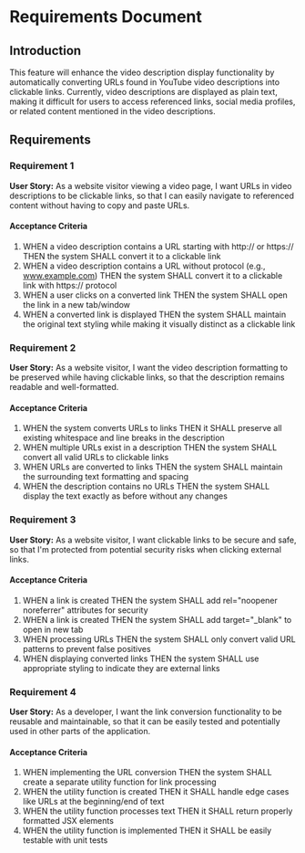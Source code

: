 # Requirements Document

## Introduction

This feature will enhance the video description display functionality by automatically converting URLs found in YouTube video descriptions into clickable links. Currently, video descriptions are displayed as plain text, making it difficult for users to access referenced links, social media profiles, or related content mentioned in the video descriptions.

## Requirements

### Requirement 1

**User Story:** As a website visitor viewing a video page, I want URLs in video descriptions to be clickable links, so that I can easily navigate to referenced content without having to copy and paste URLs.

#### Acceptance Criteria

1. WHEN a video description contains a URL starting with http:// or https:// THEN the system SHALL convert it to a clickable link
2. WHEN a video description contains a URL without protocol (e.g., www.example.com) THEN the system SHALL convert it to a clickable link with https:// protocol
3. WHEN a user clicks on a converted link THEN the system SHALL open the link in a new tab/window
4. WHEN a converted link is displayed THEN the system SHALL maintain the original text styling while making it visually distinct as a clickable link

### Requirement 2

**User Story:** As a website visitor, I want the video description formatting to be preserved while having clickable links, so that the description remains readable and well-formatted.

#### Acceptance Criteria

1. WHEN the system converts URLs to links THEN it SHALL preserve all existing whitespace and line breaks in the description
2. WHEN multiple URLs exist in a description THEN the system SHALL convert all valid URLs to clickable links
3. WHEN URLs are converted to links THEN the system SHALL maintain the surrounding text formatting and spacing
4. WHEN the description contains no URLs THEN the system SHALL display the text exactly as before without any changes

### Requirement 3

**User Story:** As a website visitor, I want clickable links to be secure and safe, so that I'm protected from potential security risks when clicking external links.

#### Acceptance Criteria

1. WHEN a link is created THEN the system SHALL add rel="noopener noreferrer" attributes for security
2. WHEN a link is created THEN the system SHALL add target="_blank" to open in new tab
3. WHEN processing URLs THEN the system SHALL only convert valid URL patterns to prevent false positives
4. WHEN displaying converted links THEN the system SHALL use appropriate styling to indicate they are external links

### Requirement 4

**User Story:** As a developer, I want the link conversion functionality to be reusable and maintainable, so that it can be easily tested and potentially used in other parts of the application.

#### Acceptance Criteria

1. WHEN implementing the URL conversion THEN the system SHALL create a separate utility function for link processing
2. WHEN the utility function is created THEN it SHALL handle edge cases like URLs at the beginning/end of text
3. WHEN the utility function processes text THEN it SHALL return properly formatted JSX elements
4. WHEN the utility function is implemented THEN it SHALL be easily testable with unit tests